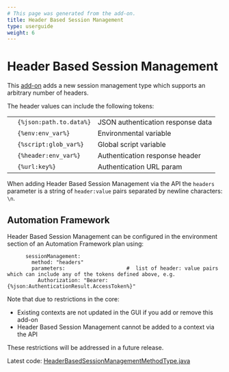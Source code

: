 ```yaml
---
# This page was generated from the add-on.
title: Header Based Session Management
type: userguide
weight: 6
---
```


# Header Based Session Management

This [add-on](/docs/desktop/addons/authentication-helper/) adds a new session management type which supports an arbitrary number of headers.

The header values can include the following tokens:

|   |                         |                                   |
|---|-------------------------|-----------------------------------|
|   | `{%json:path.to.data%}` | JSON authentication response data |
|   | `{%env:env_var%}`       | Environmental variable            |
|   | `{%script:glob_var%}`   | Global script variable            |
|   | `{%header:env_var%}`    | Authentication response header    |
|   | `{%url:key%}`           | Authentication URL param          |

When adding Header Based Session Management via the API the `headers` parameter is a string of `header:value` pairs separated by newline characters: `\n`.

## Automation Framework

Header Based Session Management can be configured in the environment section of an Automation Framework plan using:

```
      sessionManagement:
        method: "headers"
        parameters:                    #  list of header: value pairs which can include any of the tokens defined above, e.g.
          Authorization: "Bearer: {%json:AuthenticationResult.AccessToken%}"
```

Note that due to restrictions in the core:

* Existing contexts are not updated in the GUI if you add or remove this add-on
* Header Based Session Management cannot be added to a context via the API

These restrictions will be addressed in a future release.

Latest code: [HeaderBasedSessionManagementMethodType.java](https://github.com/zaproxy/zap-extensions/blob/main/addOns/authhelper/src/main/java/org/zaproxy/addon/authhelper/HeaderBasedSessionManagementMethodType.java)
